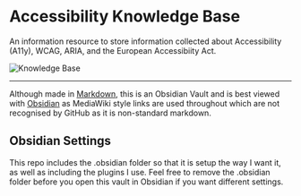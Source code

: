 # Accessibility Knowledge Base

An information resource to store information collected about Accessibility (A11y), WCAG, ARIA, and the European Accessibiity Act.

![Knowledge Base](https://raw.githubusercontent.com/sketchbuch/obsidian-accessibility-kb/main/__resources__/images/preview.gif)

---

Although made in [Markdown](https://www.markdownguide.org/), this is an Obsidian Vault and is best viewed with [Obsidian](https://obsidian.md/) as MediaWiki style links are used throughout which are not recognised by GitHub as it is non-standard markdown.

## Obsidian Settings

This repo includes the .obsidian folder so that it is setup the way I want it, as well as including the plugins I use. Feel free to remove the .obsidian folder before you open this vault in Obsidian if you want different settings.